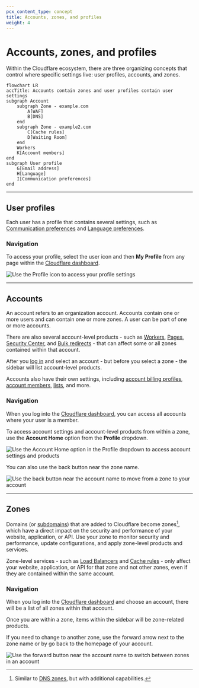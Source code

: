 ```yaml
---
pcx_content_type: concept
title: Accounts, zones, and profiles
weight: 4
---
```


# Accounts, zones, and profiles

Within the Cloudflare ecosystem, there are three organizing concepts that control where specific settings live: user profiles, accounts, and zones.

```mermaid
flowchart LR
accTitle: Accounts contain zones and user profiles contain user settings
subgraph Account
    subgraph Zone - example.com
        A[WAF]
        B[DNS]
    end
    subgraph Zone - example2.com
        C[Cache rules]
        D[Waiting Room]
    end
    Workers
    K[Account members]
end
subgraph User profile
    G[Email address]
    H[Language]
    I[Communication preferences]
end
```

---

## User profiles

Each user has a profile that contains several settings, such as [Communication preferences](/fundamentals/setup/account-setup/customize-account/communication-preference/) and [Language preferences](/fundamentals/setup/account-setup/customize-account/language-preference/).

### Navigation

To access your profile, select the user icon and then **My Profile** from any page within the [Cloudflare dashboard](https://dash.cloudflare.com).

![Use the Profile icon to access your profile settings](/images/fundamentals/get-started/profile-navigation.png)

---

## Accounts

An account refers to an organization account. Accounts contain one or more users and can contain one or more zones. A user can be part of one or more accounts.

There are also several account-level products - such as [Workers](/workers/), [Pages](/pages/), [Security Center](/security-center/), and [Bulk redirects](/rules/url-forwarding/bulk-redirects/) - that can affect some or all zones contained within that account.

After you [log in](https://dash.cloudflare.com) and select an account - but before you select a zone - the sidebar will list account-level products.

Accounts also have their own settings, including [account billing profiles](/fundamentals/setup/account-setup/create-billing-profile/), [account members](/fundamentals/setup/manage-members/), [lists](/waf/tools/lists/), and more.

### Navigation

When you log into the [Cloudflare dashboard](https://dash.cloudflare.com), you can access all accounts where your user is a member.

To access account settings and account-level products from within a zone, use the **Account Home** option from the **Profile** dropdown.

![Use the Account Home option in the Profile dropdown to access account settings and products](/images/fundamentals/get-started/account-navigation-profile.png)

You can also use the back button near the zone name.

![Use the back button near the account name to move from a zone to your account](/images/fundamentals/get-started/account-navigation.png)

---

## Zones

Domains (or [subdomains](/dns/zone-setups/subdomain-setup/)) that are added to Cloudflare become zones[^1], which have a direct impact on the security and performance of your website, application, or API. Use your zone to monitor security and performance, update configurations, and apply zone-level products and services.

Zone-level services - such as [Load Balancers](/load-balancing/) and [Cache rules](/cache/how-to/cache-rules/) - only affect your website, application, or API for that zone and not other zones, even if they are contained within the same account.



### Navigation

When you log into the [Cloudflare dashboard](https://dash.cloudflare.com) and choose an account, there will be a list of all zones within that account.

Once you are within a zone, items within the sidebar will be zone-related products.

If you need to change to another zone, use the forward arrow next to the zone name or by go back to the homepage of your account.

![Use the forward button near the account name to switch between zones in an account](/images/fundamentals/get-started/zone-navigation.png)

[^1]: Similar to [DNS zones](https://www.cloudflare.com/learning/dns/glossary/dns-zone/), but with additional capabilities.